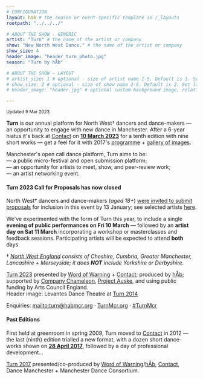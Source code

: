```yaml
---
# CONFIGURATION
layout: hab # the season or event-specific template in /_layouts
rootpath: "../../../"

# ABOUT THE SHOW - GENERIC
artist: "Turn" # the name of the artist or company
show: "New North West Dance." # the name of the artist or company
show_size: 4
header_image: "header_turn_photo.jpg"   
season: "Turn by hÅb"

# ABOUT THE SHOW - LAYOUT
# artist_size: 1 # optional - size of artist name 1-5. Default is 1. Set longer names to lower values
# show_size: 2 # optional - size of show name 2-5. Default is 2. Set longer names to lower values
# header_image: "header.jpg" # optional custom background image, relative to current page

---
```

<small>Updated 9 Mar 2023</small>        
        
**Turn** is our annual platform for North West† dancers and dance-makers — an opportunity to engage with new dance in Manchester. After a 6-year hiatus it's back at <a href="https://contactmcr.com" target="_blank">Contact</a> on [**10 March 2023**](/current/2023-turn) for a tenth edition with nine short works — get a feel for it with 2017's [programme](/archive/2017-turn/programme) + [gallery of images](/galleries/2017-turn).         
        
Manchester's open call dance platform, Turn aims to be:<br>— a public micro-festival and open submission platform;<br>— an opportunity for artists to meet, show, and peer-review work;<br>— an artist networking event.         
        
#### Turn 2023 Call for Proposals has now closed       
North West† dancers and dance-makers (*aged 18+*) <a href="https://turnmcr.posthaven.com" target="_blank">were invited to submit proposals</a> for inclusion in this event by 13 January; see selected artists [here](/current/2023-turn/#artists).        
        
We've experimented with the form of Turn this year, to include a single **evening of public performances on Fri 10 March** — followed by an **artist day on Sat 11 March** incorporating a workshop or masterclasses and feedback sessions. Participating artists will be expected to attend **both** days.        
         
† *<a href="http://en.wikipedia.org/wiki/North_West_England" target="_blank">North West England</a> consists of Cheshire, Cumbria, Greater Manchester, Lancashire + Merseyside; it does **NOT** include Yorkshire or Derbyshire*.        
         
[Turn 2023](/current/2023-turn) presented by [Word of Warning](/) + <a href="https://contactmcr.com" target="_blank">Contact</a>; produced by [hÅb](/hab); supported by <a href="https://companychameleon.com" target="_blank">Company Chameleon</a>, <a href="https://projectauske.com" target="_blank">Project Auske</a>, and using public funding by Arts Council England.<br>Header image: Levantes Dance Theatre at [Turn 2014](/archive/2014-turn)         
         
Enquiries: <mailto:turn@habmcr.org> · <a href="http://turnmcr.org" target="_blank">TurnMcr.org</a> · <a href="http://twitter.com/hashtag/TurnMcr" target="_blank">#TurnMcr</a>         
        
#### Past Editions        
First held at greenroom in spring 2009, Turn moved to <a href="https://contactmcr.com" target="_blank">Contact</a> in 2012 — the last (ninth) edition trialled a new format, with a dozen short dance-works shown on [**28 April 2017**](/archive/2017-turn), followed by a day of professional development…        
         
[Turn 2017](/archive/2017-turn) presented/co-produced by [Word of Warning](/)/[hÅb](/hab), <a href="https://contactmcr.com" target="_blank">Contact</a>, Dance Manchester + Manchester Dance Consortium.
